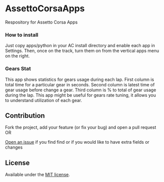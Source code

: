 # AssettoCorsaApps
Respository for Assetto Corsa Apps


### How to install
Just copy apps/python in your AC install directory and enable each app in Settings. Then, once on the track, turn them on from the vertical apps menu on the right.

### Gears Stat
This app shows statistics for gears usage during each lap.
First column is total time for a particular gear in seconds.
Second column is latest time of gear usage before change a gear. Third column is % to total of gear usage during the lap.
This app might be useful for gears rate tuning, it allows you to understand utilization of each gear.

## Contribution

Fork the project, add your feature (or fix your bug) and open a pull request OR

[Open an issue](https://github.com/bernardodestefano/AssettoCorsaApps/issues/new) if you find find or if you would like to have extra fields or changes

## License

Available under the [MIT license](http://opensource.org/licenses/mit-license.php).
